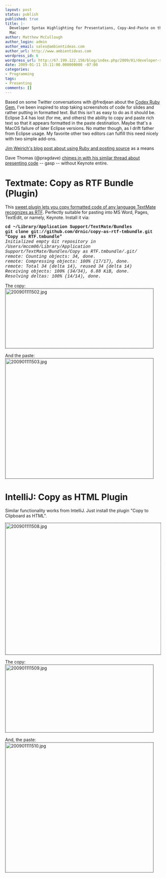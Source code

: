 ```yaml
---
layout: post
status: publish
published: true
title: |-
  Developer Syntax Highlighting for Presentations, Copy-And-Paste on the
  Mac
author: Matthew McCullough
author_login: admin
author_email: sales@ambientideas.com
author_url: http://www.ambientideas.com
wordpress_id: 6
wordpress_url: http://67.199.122.150/blog/index.php/2009/01/developer-syntax-highlighting-for-presentations-copy-and-paste-on-themac/
date: 2009-01-11 15:11:00.000000000 -07:00
categories:
- Programming
tags:
- Presenting
comments: []
---
```

<p>Based on some Twitter conversations with @fredjean about the <a href="http://groups.google.com/group/webslideshow?pli=1" target="_blank">Codex Ruby Gem</a>, I've been inspired to stop taking screenshots of code for slides and rather putting in formatted text. But this isn't as easy to do as it should be. Eclipse 3.4 has lost (for me, and others) the ability to copy and paste rich text so that it appears formatted in the paste destination. Maybe that's a MacOS failure of later Eclipse versions. No matter though, as I drift father from Eclipse usage. My favorite other two editors can fulfill this need nicely with two simple add-ons.</p>
<p><a href="http://onestepback.org/index.cgi/General/PresentingCode.red" target="_blank">Jim Weirich's blog post about using Ruby and posting source</a> as a means</p>
<p>Dave Thomas (@pragdave) <a href="http://pragdave.blogs.pragprog.com/pragdave/2008/05/our-take-on-pre.html" target="_blank">chimes in with his similar thread about presenting code</a> -- gasp -- without Keynote entire.</p>
<h1>Textmate: Copy as RTF Bundle (Plugin)</h1>
<p>This <a href="http://github.com/drnic/copy-as-rtf-tmbundle/tree/master" target="_blank">sweet plugin lets you copy formatted code of any language TextMate recognizes as RTF</a>. Perfectly suitable for pasting into MS Word, Pages, TextEdit, or namely, Keynote. Install it via:</p>
<p><span style="font-family: 'Courier New';"><strong>cd ~/Library/Application Support/TextMate/Bundles<br />
git clone git://github.com/drnic/copy-as-rtf-tmbundle.git "Copy as RTF.tmbundle"</strong><br />
<em>Initialized empty Git repository in /Users/mccm06/Library/Application Support/TextMate/Bundles/Copy as RTF.tmbundle/.git/<br />
remote: Counting objects: 34, done.<br />
remote: Compressing objects: 100% (17/17), done.<br />
remote: Total 34 (delta 14), reused 34 (delta 14)<br />
Receiving objects: 100% (34/34), 6.88 KiB, done.<br />
Resolving deltas: 100% (14/14), done.</em></span></p>
<p>The copy:<br />
<img src="http://farm4.static.flickr.com/3521/3188571041_bcbcf3d1fb.jpg" width="480" height="193" alt="200901111502.jpg" style="border:1px #000000 dotted;" /></p>
<p>And the paste:<br />
<img src="http://farm4.static.flickr.com/3494/3188571365_136c96ee78.jpg" width="480" height="389" alt="200901111503.jpg" style="border:1px #000000 dotted;" />&nbsp;&nbsp;</p>
<h1>IntelliJ: Copy as HTML Plugin</h1>
<p>Similar functionality works from IntelliJ. Just install the plugin "Copy to Clipboard as HTML".</p>
<p><img src="http://farm4.static.flickr.com/3430/3189416730_91caa7bb4b_o.jpg" width="640" height="426" alt="200901111508.jpg" style="border:1px #000000 dotted;" /></p>
<p>The copy:<br />
<img src="http://farm4.static.flickr.com/3472/3188571739_ee8ef3b789.jpg" width="480" height="219" alt="200901111509.jpg" style="border:1px #000000 dotted;" /></p>
<p>And, the paste:<br />
<img src="http://farm4.static.flickr.com/3332/3188572367_ba635b0315.jpg" width="480" height="420" alt="200901111510.jpg" style="border:1px #000000 dotted;" />&nbsp;&nbsp;</p>
